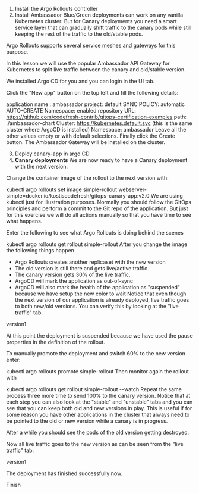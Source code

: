 1. Install the Argo Rollouts controller
2. Install Ambassador
Blue/Green deployments can work on any vanilla Kubernetes cluster. But for Canary deployments you need a smart service layer that can gradually shift traffic to the canary pods while still keeping the rest of the traffic to the old/stable pods.

Argo Rollouts supports several service meshes and gateways for this purpose.

In this lesson we will use the popular Ambassador API Gateway for Kubernetes to split live traffic between the canary and old/stable version.

We installed Argo CD for you and you can login in the UI tab.

Click the "New app" button on the top left and fill the following details:

application name : ambassador
project: default
SYNC POLICY: automatic
AUTO-CREATE Namespace: enabled
repository URL: https://github.com/codefresh-contrib/gitops-certification-examples
path: ./ambassador-chart
Cluster: https://kubernetes.default.svc (this is the same cluster where ArgoCD is installed)
Namespace: ambassador
Leave all the other values empty or with default selections. Finally click the Create button. The Ambassador Gateway will be installed on the cluster.

3. Deploy canary-app in argo CD
4. **Canary deployments**
We are now ready to have a Canary deployment with the next version.  

Change the container image of the rollout to the next version with:  

kubectl argo rollouts set image simple-rollout webserver-simple=docker.io/kostiscodefresh/gitops-canary-app:v2.0
We are using kubectl just for illustration purposes. Normally you should follow the GitOps principles and perform a commit to the Git repo of the application. But just for this exercise we will do all actions manually so that you have time to see what happens.

Enter the following to see what Argo Rollouts is doing behind the scenes

kubectl argo rollouts get rollout simple-rollout
After you change the image the following things happen

- Argo Rollouts creates another replicaset with the new version
- The old version is still there and gets live/active traffic
- The canary version gets 30% of the live traffic.
- ArgoCD will mark the application as out-of-sync
- ArgoCD will also mark the health of the application as "suspended" because we have setup the new color to wait
Notice that even though the next version of our application is already deployed, live traffic goes to both new/old versions. You can verify this by looking at the "live traffic" tab.

version1

At this point the deployment is suspended because we have used the pause properties in the definition of the rollout.

To manually promote the deployment and switch 60% to the new version enter:

kubectl argo rollouts promote simple-rollout
Then monitor again the rollout with

kubectl argo rollouts get rollout simple-rollout --watch
Repeat the same process three more time to send 100% to the canary version. Notice that at each step you can also look at the "stable" and "unstable" tabs and you can see that you can keep both old and new versions in play. This is useful if for some reason you have other applications in the cluster that always need to be pointed to the old or new version while a canary is in progress.

After a while you should see the pods of the old version getting destroyed.

Now all live traffic goes to the new version as can be seen from the "live traffic" tab.

version1

The deployment has finished successfully now.

Finish
